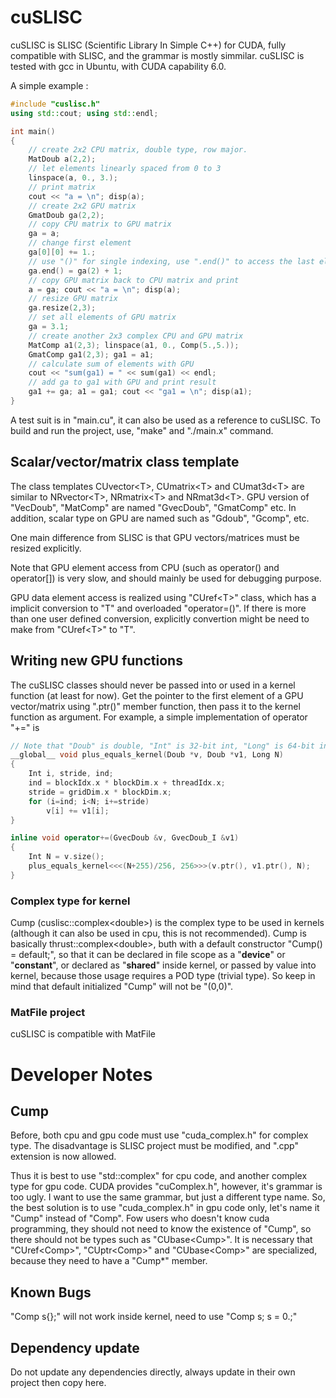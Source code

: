 # cuSLISC
cuSLISC is SLISC (Scientific Library In Simple C++) for CUDA, fully compatible with SLISC, and the grammar is mostly simmilar. cuSLISC is tested with gcc in Ubuntu, with CUDA capability 6.0.

A simple example :

```cpp
#include "cuslisc.h"
using std::cout; using std::endl;

int main()
{
	// create 2x2 CPU matrix, double type, row major.
	MatDoub a(2,2);
	// let elements linearly spaced from 0 to 3
	linspace(a, 0., 3.);
	// print matrix
	cout << "a = \n"; disp(a);
	// create 2x2 GPU matrix
	GmatDoub ga(2,2);
	// copy CPU matrix to GPU matrix
	ga = a;
	// change first element
	ga[0][0] += 1.;
	// use "()" for single indexing, use ".end()" to access the last element
	ga.end() = ga(2) + 1;
	// copy GPU matrix back to CPU matrix and print
	a = ga;	cout << "a = \n"; disp(a);
	// resize GPU matrix
	ga.resize(2,3);
	// set all elements of GPU matrix
	ga = 3.1;
	// create another 2x3 complex CPU and GPU matrix
	MatComp a1(2,3); linspace(a1, 0., Comp(5.,5.));
	GmatComp ga1(2,3); ga1 = a1;
	// calculate sum of elements with GPU
	cout << "sum(ga1) = " << sum(ga1) << endl;
	// add ga to ga1 with GPU and print result
	ga1 += ga; a1 = ga1; cout << "ga1 = \n"; disp(a1);
}
```

A test suit is in "main.cu", it can also be used as a reference to cuSLISC. To build and run the project, use, "make" and "./main.x" command.

## Scalar/vector/matrix class template
The class templates CUvector\<T>, CUmatrix\<T> and CUmat3d\<T> are similar to NRvector\<T>, NRmatrix\<T> and NRmat3d\<T>. GPU version of "VecDoub", "MatComp" are named "GvecDoub", "GmatComp" etc. In addition, scalar type on GPU are named such as "Gdoub", "Gcomp", etc.

One main difference from SLISC is that GPU vectors/matrices must be resized explicitly.

Note that GPU element access from CPU (such as operator() and operator[]) is very slow, and should mainly be used for debugging purpose.

GPU data element access is realized using "CUref\<T>" class, which has a implicit conversion to "T" and overloaded "operator=()". If there is more than one user defined conversion, explicitly convertion might be need to make from "CUref\<T>" to "T".

## Writing new GPU functions
The cuSLISC classes should never be passed into or used in a kernel function (at least for now). Get the pointer to the first element of a GPU vector/matrix using ".ptr()" member function, then pass it to the kernel function as argument. For example, a simple implementation of operator "+=" is 

```cpp
// Note that "Doub" is double, "Int" is 32-bit int, "Long" is 64-bit int.
__global__ void plus_equals_kernel(Doub *v, Doub *v1, Long N)
{
	Int i, stride, ind;
	ind = blockIdx.x * blockDim.x + threadIdx.x;
	stride = gridDim.x * blockDim.x;
	for (i=ind; i<N; i+=stride)
		v[i] += v1[i];
}

inline void operator+=(GvecDoub &v, GvecDoub_I &v1)
{
	Int N = v.size();
	plus_equals_kernel<<<(N+255)/256, 256>>>(v.ptr(), v1.ptr(), N);
}
```

### Complex type for kernel
Cump (cuslisc::complex\<double>) is the complex type to be used in kernels (although it can also be used in cpu, this is not recommended). Cump is basically thrust::complex\<double>, buth with a default constructor "Cump() = default;", so that it can be declared in file scope as a "__device__" or "__constant__", or declared as "__shared__" inside kernel, or passed by value into kernel, because those usage requires a POD type (trivial type). So keep in mind that default initialized "Cump" will not be "(0,0)".

### MatFile project
cuSLISC is compatible with MatFile

# Developer Notes

## Cump
Before, both cpu and gpu code must use "cuda_complex.h" for complex type. The disadvantage is SLISC project must be modified, and ".cpp" extension is now allowed.

Thus it is best to use "std::complex" for cpu code, and another complex type for gpu code. CUDA provides "cuComplex.h", however, it's grammar is too ugly. I want to use the same grammar, but just a different type name. So, the best solution is to use "cuda_complex.h" in gpu code only, let's name it "Cump" instead of "Comp". Fow users who doesn't know cuda programming, they should not need to know the existence of "Cump", so there should not be types such as "CUbase\<Cump>". It is necessary that "CUref\<Comp>", "CUptr\<Comp>" and "CUbase\<Comp>" are specialized, because they need to have a "Cump*" member.

## Known Bugs
"Comp s{};" will not work inside kernel, need to use "Comp s; s = 0.;"

## Dependency update
Do not update any dependencies directly, always update in their own project then copy here.
